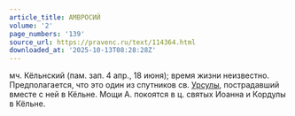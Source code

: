 ```yaml
---
article_title: АМВРОСИЙ
volume: '2'
page_numbers: '139'
source_url: https://pravenc.ru/text/114364.html
downloaded_at: '2025-10-13T08:28:28Z'
---
```


мч. Кёльнский (пам. зап. 4 апр., 18 июня); время жизни неизвестно. Предполагается, что это один из спутников св. [Урсулы](https://pravenc.ru/text/Урсула.html), пострадавший вместе с ней в Кёльне. Мощи А. покоятся в ц. святых Иоанна и Кордулы в Кёльне.
